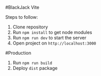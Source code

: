 #BlackJack Vite

Steps to follow:

1. Clone repository
2. Run ```npm install``` to get node modules
3. Run ```npm run dev``` to start the server
4. Open project on ```http://localhost:3000```

#Production

1. Run ```npm run build```
2. Deploy ```dist``` package